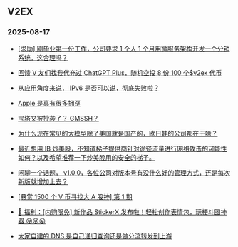 ## V2EX 
### 2025-08-17

+ [[求助] 刚毕业第一份工作，公司要求 1 个人 1 个月用微服务架构开发一个分销系统，这合理吗？](https://www.v2ex.com/t/1152832)

+ [回馈 V 友们找我代充过 ChatGPT Plus，随机空投 8 份 100 个$v2ex 代币](https://www.v2ex.com/t/1152838)

+ [从应用角度来说， IPv6 是否可以说，彻底失败啦？](https://www.v2ex.com/t/1152772)

+ [Apple 是真有很多拥趸](https://www.v2ex.com/t/1152797)

+ [宝塔又被抄袭了？ GMSSH？](https://www.v2ex.com/t/1152822)

+ [为什么现在常见的大模型除了美国就是国产的，欧日韩的公司都在干啥？](https://www.v2ex.com/t/1152777)

+ [最近想用 IB 炒美股，不知道梯子提供商针对途径流量进行网络攻击的可能性如何？以及希望推荐一下炒美股用的安全的梯子。](https://www.v2ex.com/t/1152792)

+ [闲聊一个话题， v1.0.0，各位公司对版本号有没什么好的管理方式，还是每次新版就增加上去？](https://www.v2ex.com/t/1152788)

+ [[悬赏 1500 个 V 币寻找大 A 股神] 第 1 期](https://www.v2ex.com/t/1152798)

+ [🎁 福利：[内购限免] 新作品 StickerX 发布啦！轻松创作表情包，玩梗斗图神器 😜😜😜](https://www.v2ex.com/t/1152848)

+ [大家自建的 DNS 是自己递归查询还是做分流转发到上游](https://www.v2ex.com/t/1152862)

